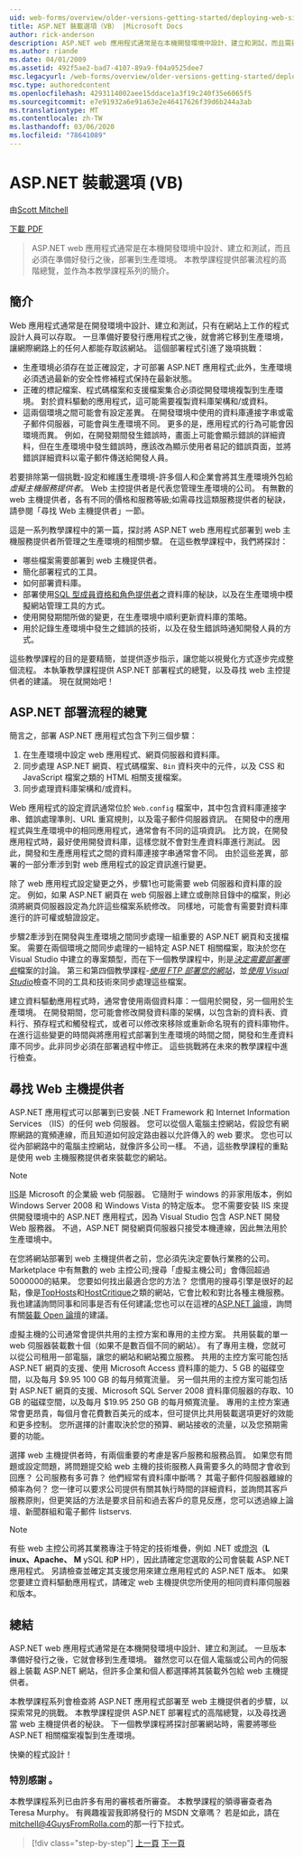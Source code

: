 ```yaml
---
uid: web-forms/overview/older-versions-getting-started/deploying-web-site-projects/asp-net-hosting-options-vb
title: ASP.NET 裝載選項（VB） |Microsoft Docs
author: rick-anderson
description: ASP.NET web 應用程式通常是在本機開發環境中設計、建立和測試，而且需要部署到實際執行環境（o） 。
ms.author: riande
ms.date: 04/01/2009
ms.assetid: 492f5ae2-bad7-4107-89a9-f04a9525dee7
msc.legacyurl: /web-forms/overview/older-versions-getting-started/deploying-web-site-projects/asp-net-hosting-options-vb
msc.type: authoredcontent
ms.openlocfilehash: 4293114002aee15ddace1a3f19c240f35e6065f5
ms.sourcegitcommit: e7e91932a6e91a63e2e46417626f39d6b244a3ab
ms.translationtype: MT
ms.contentlocale: zh-TW
ms.lasthandoff: 03/06/2020
ms.locfileid: "78641089"
---
```

# <a name="aspnet-hosting-options-vb"></a>ASP.NET 裝載選項 (VB)

由[Scott Mitchell](https://twitter.com/ScottOnWriting)

[下載 PDF](https://download.microsoft.com/download/E/8/9/E8920AE6-D441-41A7-8A77-9EF8FF970D8B/aspnet_tutorial01_Basics_vb.pdf)

> ASP.NET web 應用程式通常是在本機開發環境中設計、建立和測試，而且必須在準備好發行之後，部署到生產環境。 本教學課程提供部署流程的高階總覽，並作為本教學課程系列的簡介。

## <a name="introduction"></a>簡介

Web 應用程式通常是在開發環境中設計、建立和測試，只有在網站上工作的程式設計人員可以存取。 一旦準備好要發行應用程式之後，就會將它移到生產環境，讓網際網路上的任何人都能存取該網站。 這個部署程式引進了幾項挑戰：

- 生產環境必須存在並正確設定，才可部署 ASP.NET 應用程式;此外，生產環境必須透過最新的安全性修補程式保持在最新狀態。
- 正確的標記檔案、程式碼檔案和支援檔案集合必須從開發環境複製到生產環境。 對於資料驅動的應用程式，這可能需要複製資料庫架構和/或資料。
- 這兩個環境之間可能會有設定差異。 在開發環境中使用的資料庫連接字串或電子郵件伺服器，可能會與生產環境不同。 更多的是，應用程式的行為可能會因環境而異。 例如，在開發期間發生錯誤時，畫面上可能會顯示錯誤的詳細資料，但在生產環境中發生錯誤時，應該改為顯示使用者易記的錯誤頁面，並將錯誤詳細資料以電子郵件傳送給開發人員。

若要排除第一個挑戰-設定和維護生產環境-許多個人和企業會將其生產環境外包給*虛擬主機服務提供者*。 Web 主控提供者是代表您管理生產環境的公司。 有無數的 web 主機提供者，各有不同的價格和服務等級;如需尋找這類服務提供者的秘訣，請參閱「尋找 Web 主機提供者」一節。

這是一系列教學課程中的第一篇，探討將 ASP.NET web 應用程式部署到 web 主機服務提供者所管理之生產環境的相關步驟。 在這些教學課程中，我們將探討：

- 哪些檔案需要部署到 web 主機提供者。
- 簡化部署程式的工具。
- 如何部署資料庫。
- 部署使用[SQL 型成員資格和角色提供者](../../older-versions-security/membership/creating-the-membership-schema-in-sql-server-cs.md)之資料庫的秘訣，以及在生產環境中模擬網站管理工具的方式。
- 使用開發期間所做的變更，在生產環境中順利更新資料庫的策略。
- 用於記錄生產環境中發生之錯誤的技術，以及在發生錯誤時通知開發人員的方式。

這些教學課程的目的是要精簡，並提供逐步指示，讓您能以視覺化方式逐步完成整個流程。 本執筆教學課程提供 ASP.NET 部署程式的總覽，以及尋找 web 主控提供者的建議。 現在就開始吧！

## <a name="an-overview-of-the-aspnet-deployment-process"></a>ASP.NET 部署流程的總覽

簡言之，部署 ASP.NET 應用程式包含下列三個步驟：

1. 在生產環境中設定 web 應用程式、網頁伺服器和資料庫。
2. 同步處理 ASP.NET 網頁、程式碼檔案、`Bin` 資料夾中的元件，以及 CSS 和 JavaScript 檔案之類的 HTML 相關支援檔案。
3. 同步處理資料庫架構和/或資料。

Web 應用程式的設定資訊通常位於 `Web.config` 檔案中，其中包含資料庫連接字串、錯誤處理準則、URL 重寫規則，以及電子郵件伺服器資訊。 在開發中的應用程式與生產環境中的相同應用程式，通常會有不同的這項資訊。 比方說，在開發應用程式時，最好使用開發資料庫，這樣您就不會對生產資料庫進行測試。 因此，開發和生產應用程式之間的資料庫連接字串通常會不同。 由於這些差異，部署的一部分牽涉到對 web 應用程式的設定資訊進行變更。

除了 web 應用程式設定變更之外，步驟1也可能需要 web 伺服器和資料庫的設定。 例如，如果 ASP.NET 網頁在 web 伺服器上建立或刪除目錄中的檔案，則必須將網頁伺服器設定為允許這些檔案系統修改。 同樣地，可能會有需要對資料庫進行的許可權或驗證設定。

步驟2牽涉到在開發與生產環境之間同步處理一組重要的 ASP.NET 網頁和支援檔案。 需要在兩個環境之間同步處理的一組特定 ASP.NET 相關檔案，取決於您在 Visual Studio 中建立的專案類型，而在下一個教學課程中，則是<em>[決定需要部署哪些](determining-what-files-need-to-be-deployed-vb.md)</em>檔案的討論。 第三和第四個教學課程-<em>[使用 FTP 部署您的網站](deploying-your-site-using-an-ftp-client-vb.md)</em>，並<em>[使用 Visual Studio](deploying-your-site-using-visual-studio-vb.md)</em>檢查不同的工具和技術來同步處理這些檔案。

建立資料驅動應用程式時，通常會使用兩個資料庫：一個用於開發，另一個用於生產環境。 在開發期間，您可能會修改開發資料庫的架構，以包含新的資料表、資料行、預存程式和觸發程式，或者可以修改來移除或重新命名現有的資料庫物件。 在進行這些變更的時間與將應用程式部署到生產環境的時間之間，開發和生產資料庫不同步。此非同步必須在部署過程中修正。 這些挑戰將在未來的教學課程中進行檢查。

## <a name="finding-a-web-host-provider"></a>尋找 Web 主機提供者

ASP.NET 應用程式可以部署到已安裝 .NET Framework 和 Internet Information Services （IIS）的任何 web 伺服器。 您可以從個人電腦主控網站，假設您有網際網路的寬頻連線，而且知道如何設定路由器以允許傳入的 web 要求。 您也可以從內部網路中的電腦主控網站，就像許多公司一樣。 不過，這些教學課程的重點是使用 web 主機服務提供者來裝載您的網站。

> [!NOTE]
> [IIS](https://www.iis.net/)是 Microsoft 的企業級 web 伺服器。 它隨附于 windows 的非家用版本，例如 Windows Server 2008 和 Windows Vista 的特定版本。 您不需要安裝 IIS 來提供開發環境中的 ASP.NET 應用程式，因為 Visual Studio 包含 ASP.NET 開發 Web 服務器。 不過，ASP.NET 開發網頁伺服器只接受本機連線，因此無法用於生產環境中。

在您將網站部署到 web 主機提供者之前，您必須先決定要執行業務的公司。 Marketplace 中有無數的 web 主控公司;搜尋「虛擬主機公司」會傳回超過5000000的結果。 您要如何找出最適合您的方法？ 您慣用的搜尋引擎是很好的起點，像是[TopHosts](http://www.tophosts.com/)和[HostCritique](http://www.hostcritique.net/)之類的網站，它會比較和對比各種主機服務。 我也建議詢問同事和同事是否有任何建議;您也可以在這裡的[ASP.NET 論壇](https://forums.asp.net/)，詢問有關[裝載 Open 論壇](https://forums.asp.net/158.aspx)的建議。

虛擬主機的公司通常會提供共用的主控方案和專用的主控方案。 共用裝載的單一 web 伺服器裝載數十個（如果不是數百個不同的網站）。 有了專用主機，您就可以從公司租用一部電腦，讓您的網站和網站獨立服務。 共用的主控方案可能包括 ASP.NET 網頁的支援、使用 Microsoft Access 資料庫的能力、5 GB 的磁碟空間，以及每月 $9.95 100 GB 的每月頻寬流量。 另一個共用的主控方案可能包括對 ASP.NET 網頁的支援、Microsoft SQL Server 2008 資料庫伺服器的存取、10 GB 的磁碟空間，以及每月 $19.95 250 GB 的每月頻寬流量。 專用的主控方案通常會更昂貴，每個月會花費數百美元的成本，但可提供比共用裝載選項更好的效能和更多控制。 您所選擇的計畫取決於您的預算、網站接收的流量，以及您預期需要的功能。

選擇 web 主機提供者時，有兩個重要的考慮是客戶服務和服務品質。 如果您有問題或設定問題，將問題提交給 web 主機的技術服務人員需要多久的時間才會收到回應？ 公司服務有多可靠？ 他們經常有資料庫中斷嗎？ 其電子郵件伺服器離線的頻率為何？ 您一律可以要求公司提供有關其執行時間的詳細資料，並詢問其客戶服務原則，但更笑話的方法是要求目前和過去客戶的意見反應，您可以透過線上論壇、新聞群組和電子郵件 listservs.

> [!NOTE]
> 有些 web 主控公司將其業務專注于特定的技術堆疊，例如 .NET 或[燈泡](http://en.wikipedia.org/wiki/LAMP_stack)（**L** **inux、Apache、** **M** ySQL 和**P** HP），因此請確定您選取的公司會裝載 ASP.NET 應用程式。 另請檢查並確定其支援您用來建立應用程式的 ASP.NET 版本。 如果您要建立資料驅動應用程式，請確定 web 主機提供您所使用的相同資料庫伺服器和版本。

## <a name="summary"></a>總結

ASP.NET web 應用程式通常是在本機開發環境中設計、建立和測試。 一旦版本準備好發行之後，它就會移到生產環境。 雖然您可以在個人電腦或公司內的伺服器上裝載 ASP.NET 網站，但許多企業和個人都選擇將其裝載外包給 web 主機提供者。

本教學課程系列會檢查將 ASP.NET 應用程式部署至 web 主機提供者的步驟，以探索常見的挑戰。 本教學課程提供 ASP.NET 部署程式的高階總覽，以及尋找適當 web 主機提供者的秘訣。 下一個教學課程將探討部署網站時，需要將哪些 ASP.NET 相關檔案複製到生產環境。

快樂的程式設計！

### <a name="special-thanks-to"></a>特別感謝 。

本教學課程系列已由許多有用的審核者所審查。 本教學課程的領導審查者為 Teresa Murphy。 有興趣複習我即將發行的 MSDN 文章嗎？ 若是如此，請在[mitchell@4GuysFromRolla.com](mailto:mitchell@4GuysFromRolla.com)的那一行下拉式。

> [!div class="step-by-step"]
> [上一頁](users-and-roles-on-the-production-website-cs.md)
> [下一頁](determining-what-files-need-to-be-deployed-vb.md)
